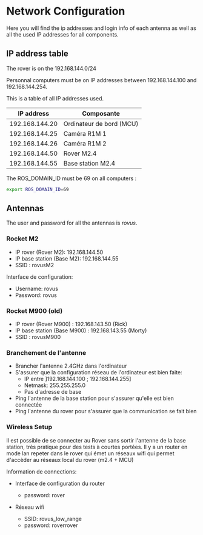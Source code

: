 # Network Configuration

Here you will find the ip addresses and login info of each antenna as well as all the used IP addresses for all components.

## IP address table

The rover is on the 192.168.144.0/24

Personnal computers must be on IP addresses between 192.168.144.100 and  192.168.144.254.

This is a table of all IP addresses used.

| IP address     | Composante               |
|----------------|--------------------------|
| 192.168.144.20 | Ordinateur de bord (MCU) |
| 192.168.144.25 | Caméra R1M 1             |
| 192.168.144.26 | Caméra R1M 2             |
| 192.168.144.50 | Rover M2.4               |
| 192.168.144.55 | Base station M2.4        |

The ROS_DOMAIN_ID must be 69 on all computers :

```bash
export ROS_DOMAIN_ID=69
```

## Antennas

The user and password for all the antennas is *rovus*.

### Rocket M2

* IP rover (Rover M2): 192.168.144.50
* IP base station (Base M2): 192.168.144.55
* SSID : rovusM2

Interface de configuration:

* Username: rovus
* Password: rovus

### Rocket M900 (old)

* IP rover (Rover M900) : 192.168.143.50 (Rick)
* IP base station (Base M900) : 192.168.143.55 (Morty)
* SSID : rovusM900

### Branchement de l'antenne

* Brancher l'antenne 2.4GHz dans l'ordinateur
* S'assurer que la configuration réseau de l'ordinateur est bien faite:
  * IP entre ]192.168.144.100 ; 192.168.144.255]
  * Netmask: 255.255.255.0
  * Pas d'adresse de base
* Ping l'antenne de la base station pour s'assurer qu'elle est bien connectée
* Ping l'antenne du rover pour s'assurer que la communication se fait bien

### Wireless Setup

Il est possible de se connecter au Rover sans sortir l'antenne de la base station, très pratique pour des tests à courtes portées. Il y a un router en mode lan repeter dans le rover qui émet un réseaux wifi qui permet d'accèder au réseaux local du rover (m2.4 + MCU)

Information de connections:

* Interface de configuration du router
  * password: rover

* Réseau wifi
  * SSID: rovus_low_range
  * password: roverrover
